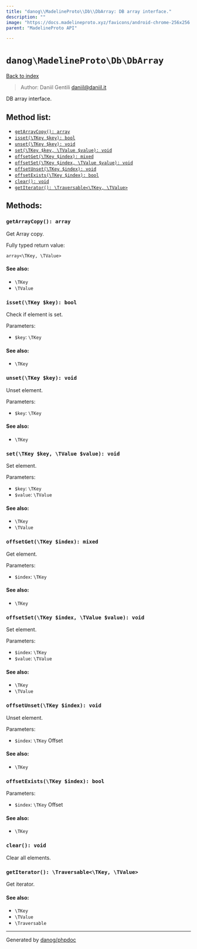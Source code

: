 ```yaml
---
title: "danog\\MadelineProto\\Db\\DbArray: DB array interface."
description: ""
image: "https://docs.madelineproto.xyz/favicons/android-chrome-256x256.png"
parent: "MadelineProto API"

---
```

# `danog\MadelineProto\Db\DbArray`
[Back to index](../../../index.html)

> Author: Daniil Gentili <daniil@daniil.it>  
  

DB array interface.  




## Method list:
* [`getArrayCopy(): array`](#getarraycopy-array)
* [`isset(\TKey $key): bool`](#isset-tkey-key-bool)
* [`unset(\TKey $key): void`](#unset-tkey-key-void)
* [`set(\TKey $key, \TValue $value): void`](#set-tkey-key-tvalue-value-void)
* [`offsetGet(\TKey $index): mixed`](#offsetget-tkey-index-mixed)
* [`offsetSet(\TKey $index, \TValue $value): void`](#offsetset-tkey-index-tvalue-value-void)
* [`offsetUnset(\TKey $index): void`](#offsetunset-tkey-index-void)
* [`offsetExists(\TKey $index): bool`](#offsetexists-tkey-index-bool)
* [`clear(): void`](#clear-void)
* [`getIterator(): \Traversable<\TKey, \TValue>`](#getiterator-traversable-tkey-tvalue)

## Methods:
### `getArrayCopy(): array`

Get Array copy.


Fully typed return value:
```
array<\TKey, \TValue>
```
#### See also: 
* `\TKey`
* `\TValue`




### `isset(\TKey $key): bool`

Check if element is set.


Parameters:

* `$key`: `\TKey`   


#### See also: 
* `\TKey`




### `unset(\TKey $key): void`

Unset element.


Parameters:

* `$key`: `\TKey`   


#### See also: 
* `\TKey`




### `set(\TKey $key, \TValue $value): void`

Set element.


Parameters:

* `$key`: `\TKey`   
* `$value`: `\TValue`   


#### See also: 
* `\TKey`
* `\TValue`




### `offsetGet(\TKey $index): mixed`

Get element.


Parameters:

* `$index`: `\TKey`   


#### See also: 
* `\TKey`




### `offsetSet(\TKey $index, \TValue $value): void`

Set element.


Parameters:

* `$index`: `\TKey`   
* `$value`: `\TValue`   


#### See also: 
* `\TKey`
* `\TValue`




### `offsetUnset(\TKey $index): void`

Unset element.


Parameters:

* `$index`: `\TKey` Offset  


#### See also: 
* `\TKey`




### `offsetExists(\TKey $index): bool`




Parameters:

* `$index`: `\TKey` Offset  


#### See also: 
* `\TKey`




### `clear(): void`

Clear all elements.



### `getIterator(): \Traversable<\TKey, \TValue>`

Get iterator.


#### See also: 
* `\TKey`
* `\TValue`
* `\Traversable`




---
Generated by [danog/phpdoc](https://phpdoc.daniil.it)
